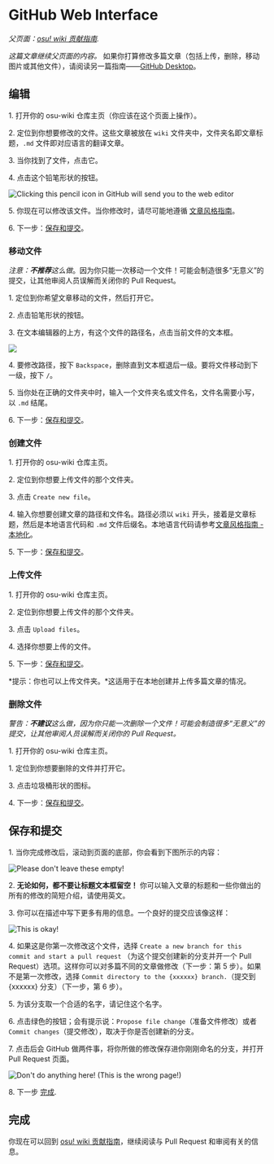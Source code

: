 # GitHub Web Interface

*父页面：[osu! wiki 贡献指南](/wiki/osu!_wiki_Contribution_Guide).*

*这篇文章继续父页面的内容。* 如果你打算修改多篇文章（包括上传，删除，移动图片或其他文件），请阅读另一篇指南——[GitHub Desktop](/wiki/osu!_wiki_Contribution_Guide/GitHub_Desktop)。

## 编辑

1\. 打开你的 osu-wiki 仓库主页（你应该在这个页面上操作）。

2\. 定位到你想要修改的文件。这些文章被放在 `wiki` 文件夹中，文件夹名即文章标题，`.md` 文件即对应语言的翻译文章。

3\. 当你找到了文件，点击它。

4\. 点击这个铅笔形状的按钮。

![](img/online-editing.jpg "Clicking this pencil icon in GitHub will send you to the web editor")

5\. 你现在可以修改该文件。当你修改时，请尽可能地遵循 [文章风格指南](/wiki/ASC)。

6\. 下一步：[保存和提交](#保存和提交)。

### 移动文件

*注意：**不推荐**这么做*。因为你只能一次移动一个文件！可能会制造很多“无意义”的提交，让其他审阅人员误解而关闭你的 Pull Request。

1\. 定位到你希望文章移动的文件，然后打开它。

2\. 点击铅笔形状的按钮。

3\. 在文本编辑器的上方，有这个文件的路径名，点击当前文件的文本框。

![](img/online-move.jpg)

4\. 要修改路径，按下 `Backspace`，删除直到文本框退后一级。要将文件移动到下一级，按下 `/`。

5\. 当你处在正确的文件夹中时，输入一个文件夹名或文件名，文件名需要小写，以 `.md` 结尾。

6\. 下一步：[保存和提交](#保存和提交)。

### 创建文件

1\. 打开你的 osu-wiki 仓库主页。

2\. 定位到你想要上传文件的那个文件夹。

3\. 点击 `Create new file`。

4\. 输入你想要创建文章的路径和文件名。路径必须以 `wiki` 开头，接着是文章标题，然后是本地语言代码和 `.md` 文件后缀名。本地语言代码请参考[文章风格指南 - 本地化](/wiki/ASC#本地化)。

5\. 下一步：[保存和提交](#保存和提交)。

### 上传文件

1\. 打开你的 osu-wiki 仓库主页。

2\. 定位到你想要上传文件的那个文件夹。

3\. 点击 `Upload files`。

4\. 选择你想要上传的文件。

5\. 下一步：[保存和提交](#保存和提交)。

*提示：你也可以上传文件夹。*这适用于在本地创建并上传多篇文章的情况。

### 删除文件

*警告：**不建议**这么做，因为你只能一次删除一个文件！可能会制造很多“无意义”的提交，让其他审阅人员误解而关闭你的 Pull Request。*

1\. 打开你的 osu-wiki 仓库主页。

1\. 定位到你想要删除的文件并打开它。

3\. 点击垃圾桶形状的图标。

4\. 下一步：[保存和提交](#保存和提交)。

## 保存和提交

1\. 当你完成修改后，滚动到页面的底部，你会看到下图所示的内容：

![](img/online-commit-changes-empty.jpg "Please don't leave these empty!")

2\. **无论如何，都不要让标题文本框留空！** 你可以输入文章的标题和一些你做出的所有的修改的简短介绍，请使用英文。

3\. 你可以在描述中写下更多有用的信息。一个良好的提交应该像这样：

![](img/online-commit-changes-filled.jpg "This is okay!")

4\. 如果这是你第一次修改这个文件，选择 `Create a new branch for this commit and start a pull request` （为这个提交创建新的分支并开一个 Pull Request）选项。这样你可以对多篇不同的文章做修改（下一步：第 5 步）。如果不是第一次修改，选择 `Commit directory to the {xxxxxx} branch.`（提交到 {xxxxxx} 分支）（下一步，第 6 步）。

5\. 为该分支取一个合适的名字，请记住这个名字。

6\. 点击绿色的按钮；会有提示说：`Propose file change`（准备文件修改）或者 `Commit changes`（提交修改），取决于你是否创建新的分支。

7\. 点击后会 GitHub 做两件事，将你所做的修改保存进你刚刚命名的分支，并打开 Pull Request 页面。

![](img/pull-request-pippi-osu--osu-wiki.jpg "Don't do anything here! (This is the wrong page!)")

8\. 下一步 [完成](#完成).

## 完成

你现在可以回到 [osu! wiki 贡献指南](/wiki/osu!_wiki_Contribution_Guide#完成)，继续阅读与 Pull Request 和审阅有关的信息。
